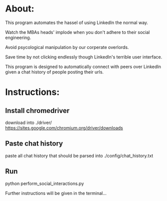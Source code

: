 # About:
This program automates the hassel of using LinkedIn the normal way.

Watch the MBAs heads' implode when you don't adhere to their social engineering.

Avoid psycological manipulation by our corperate overlords.

Save time by not clicking endlessly though LinkedIn's terrible user interface.

This program is designed to automatically connect with peers over LinkedIn given a chat history of people posting their urls.

# Instructions:

## Install chromedriver
download into ./driver/
https://sites.google.com/chromium.org/driver/downloads

## Paste chat history
paste all chat history that should be parsed into ./config/chat_history.txt

## Run
python perform_social_interactions.py

Further instructions will be given in the terminal...